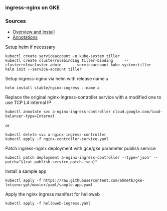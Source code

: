 ### ingress-nginx on GKE

### Sources
* [Overview and install](https://github.com/kubernetes/ingress-nginx)
* [Annotations](https://github.com/kubernetes/ingress-gce/blob/master/docs/annotations.md)


Setup helm if necessary

```
kubectl create serviceaccount -n kube-system tiller
kubectl create clusterrolebinding tiller-binding     --clusterrole=cluster-admin     --serviceaccount kube-system:tiller
helm init --service-account tiller
```

Setup ingress-nginx via helm with release name `a`
```
helm install stable/nginx-ingress --name a
```

Replace the original nginx-ingress-controller service with a modified one to use TCP L4 internal IP
```
kubectl annotate svc a-nginx-ingress-controller cloud.google.com/load-balancer-type=Internal
```
or
```
kubectl delete svc a-nginx-ingress-controller
kubectl apply -f nginx-controller-service.yaml
```

Patch ingress-nginx deployment with gce/gke parameter publish service 
```
kubectl patch deployment a-nginx-ingress-controller --type='json' --patch="$(cat publish-service-patch.json)"
```

Install a sample app
```
kubectl apply -f https://raw.githubusercontent.com/ahmetb/gke-letsencrypt/master/yaml/sample-app.yaml
```

Apply the nginx ingress manifest for helloweb
```
kubectl apply -f helloweb-ingress.yaml
```

